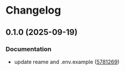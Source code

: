 # Changelog

## 0.1.0 (2025-09-19)


### Documentation

* update reame and .env.example ([5781269](https://github.com/GEGE-UNESP/ismr_downloader/commit/57812693c4e2da042058925805abb45aa903093a))
